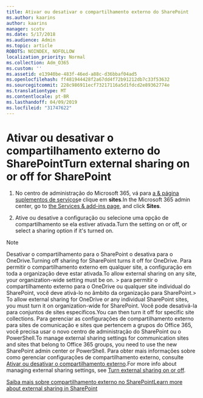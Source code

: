 ```yaml
---
title: Ativar ou desativar o compartilhamento externo do SharePoint
ms.author: kaarins
author: kaarins
manager: scotv
ms.date: 5/17/2018
ms.audience: Admin
ms.topic: article
ROBOTS: NOINDEX, NOFOLLOW
localization_priority: Normal
ms.collection: Adm_O365
ms.custom: ''
ms.assetid: e13940be-483f-46ed-a88c-d36bbaf04ad5
ms.openlocfilehash: ff481944428f2a67dd4f72b91212db7c33f53632
ms.sourcegitcommit: 228c986911ecf73217116a5d1fdcd2e89362774e
ms.translationtype: MT
ms.contentlocale: pt-BR
ms.lasthandoff: 04/09/2019
ms.locfileid: "31747622"
---
```

# <a name="turn-external-sharing-on-or-off-for-sharepoint"></a><span data-ttu-id="5fdc9-102">Ativar ou desativar o compartilhamento externo do SharePoint</span><span class="sxs-lookup"><span data-stu-id="5fdc9-102">Turn external sharing on or off for SharePoint</span></span>

1. <span data-ttu-id="5fdc9-103">No centro de administração do Microsoft 365, vá para [a &amp; página suplementos de serviços](https://portal.office.com/adminportal/home#/Settings/ServicesAndAddIns)e clique em **sites**.</span><span class="sxs-lookup"><span data-stu-id="5fdc9-103">In the Microsoft 365 admin center, go to [the Services &amp; add-ins page](https://portal.office.com/adminportal/home#/Settings/ServicesAndAddIns), and click **Sites**.</span></span>
    
2. <span data-ttu-id="5fdc9-104">Ative ou desative a configuração ou selecione uma opção de compartilhamento se ela estiver ativada.</span><span class="sxs-lookup"><span data-stu-id="5fdc9-104">Turn the setting on or off, or select a sharing option if it's turned on.</span></span>
    
> [!NOTE]
> <span data-ttu-id="5fdc9-105">Desativar o compartilhamento para o SharePoint o desativa para o OneDrive.</span><span class="sxs-lookup"><span data-stu-id="5fdc9-105">Turning off sharing for SharePoint turns it off for OneDrive.</span></span> <span data-ttu-id="5fdc9-106">Para permitir o compartilhamento externo em qualquer site, a configuração em toda a organização deve estar ativada.</span><span class="sxs-lookup"><span data-stu-id="5fdc9-106">To allow external sharing on any site, your organization-wide setting must be on.</span></span> <span data-ttu-id="5fdc9-107">> para permitir o compartilhamento externo para o OneDrive ou qualquer site individual do SharePoint, você deve ativá-lo no âmbito da organização para SharePoint.</span><span class="sxs-lookup"><span data-stu-id="5fdc9-107">> To allow external sharing for OneDrive or any individual SharePoint sites, you must turn it on organization-wide for SharePoint.</span></span> <span data-ttu-id="5fdc9-108">Você pode desativá-la para conjuntos de sites específicos.</span><span class="sxs-lookup"><span data-stu-id="5fdc9-108">You can then turn it off for specific site collections.</span></span> <span data-ttu-id="5fdc9-109">Para gerenciar as configurações de compartilhamento externo para sites de comunicação e sites que pertencem a grupos do Office 365, você precisa usar o novo centro de administração do SharePoint ou o PowerShell.</span><span class="sxs-lookup"><span data-stu-id="5fdc9-109">To manage external sharing settings for communication sites and sites that belong to Office 365 groups, you need to use the new SharePoint admin center or PowerShell.</span></span> <span data-ttu-id="5fdc9-110">Para obter mais informações sobre como gerenciar configurações de compartilhamento externo, consulte [Ativar ou desativar o compartilhamento externo](https://go.microsoft.com/fwlink/?linkid=866426).</span><span class="sxs-lookup"><span data-stu-id="5fdc9-110">For more info about managing external sharing settings, see [Turn external sharing on or off](https://go.microsoft.com/fwlink/?linkid=866426).</span></span> 
  
[<span data-ttu-id="5fdc9-111">Saiba mais sobre compartilhamento externo no SharePoint</span><span class="sxs-lookup"><span data-stu-id="5fdc9-111">Learn more about external sharing in SharePoint</span></span>](https://go.microsoft.com/fwlink/?linkid=734908)
  

